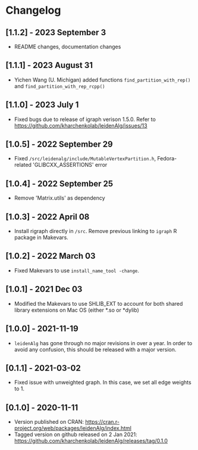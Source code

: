 # Changelog

## [1.1.2] - 2023 September 3
* README changes, documentation changes

## [1.1.1] - 2023 August 31
* Yichen Wang (U. Michigan) added functions `find_partition_with_rep()` and `find_partition_with_rep_rcpp()`

## [1.1.0] - 2023 July 1
* Fixed bugs due to release of igraph verison 1.5.0. Refer to https://github.com/kharchenkolab/leidenAlg/issues/13

## [1.0.5] - 2022 September 29
* Fixed `/src/leidenalg/include/MutableVertexPartition.h`, Fedora-related 'GLIBCXX_ASSERTIONS' error

## [1.0.4] - 2022 September 25
* Remove 'Matrix.utils' as dependency

## [1.0.3] - 2022 April 08
* Install rigraph directly in `/src`. Remove previous linking to `igraph` R package in Makevars.

## [1.0.2] - 2022 March 03
* Fixed Makevars to use `install_name_tool -change`.

## [1.0.1] - 2021 Dec 03
* Modified the Makevars to use SHLIB_EXT to account for both shared library extensions on Mac OS (either *.so or *dylib)

## [1.0.0] - 2021-11-19
* `leidenAlg` has gone through no major revisions in over a year. In order to avoid any confusion, this should be released with a major version.

## [0.1.1] - 2021-03-02
* Fixed issue with unweighted graph. In this case, we set all edge weights to 1. 

## [0.1.0] - 2020-11-11
* Version published on CRAN: https://cran.r-project.org/web/packages/leidenAlg/index.html
* Tagged version on github released on 2 Jan 2021: https://github.com/kharchenkolab/leidenAlg/releases/tag/0.1.0
